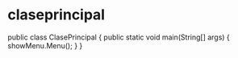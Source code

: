 # claseprincipal
public class ClasePrincipal {
    public static void main(String[] args) {
        showMenu.Menu();
    }
}
